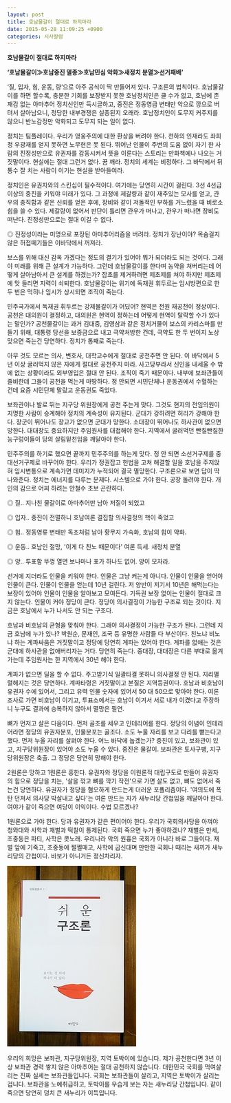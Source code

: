 ```yaml
---
layout: post
title: 호남물갈이 절대로 하지마라
date: 2015-05-28 11:09:25 +0900
categories: 시사칼럼
---
```

**호남물갈이 절대로 하지마라** 

  


**‘호남물갈이≫호남중진 멸종≫호남민심 악화≫새정치 분열≫선거패배’** 

  


‘질, 입자, 힘, 운동, 량’으로 아주 공식이 딱 만들어져 있다. 구조론의 법칙이다. 호남물갈이를 하면 할수록, 충분한 기회를 보장받지 못한 호남정치인은 클 수가 없고, 호남에 존재감 없는 아마추어 정치신인만 득시글하고, 중진은 정동영급 변태만 악으로 깡으로 버텨서 살아남으니, 정당한 내부경쟁은 실종된지 오래라. 호남정치인이 도무지 커주지를 않으니 반노감정만 악화되고 도무지 되는 일이 없다. 

  


정치는 팀플레이다. 우리가 영웅주의에 대한 환상을 버려야 한다. 천하의 인재라도 좌희정 우광재를 얻지 못하면 노무현은 못 된다. 뛰어난 인물이 주변의 도움 없이 자기 한 사람의 진정성만으로 유권자를 감동시켜서 뜻을 이룬다는 스토리는 만화책에나 나오는 거짓말이다. 현실에는 절대 그런거 없다. 꿈 깨라. 정치의 세계는 비정하다. 그 바닥에서 뒤통수 잘 치는 사람이 이기는 현실을 받아들여라. 

  


정치인은 유권자와의 스킨십이 필수적이다. 여기에는 당연히 시간이 걸린다. 3선 4선급 이상의 중진을 키워야 미래가 있다. 그 과정에 제갈량과 같이 재주있는 모사를 얻고, 관우의 충직함과 같은 신뢰를 얻은 후에, 장비와 같이 저돌적인 부하를 거느렸을 때 비로소 힘을 쓸 수 있다. 제갈량이 없어서 판단이 틀리면 관우가 떠나고, 관우가 떠나면 장비도 떠난다. 진정성만으로는 절대 이길 수 없다. 

  


◎ 진정성이라는 미명으로 포장된 아마추어리즘을 버려라. 정치가 장난이야? 목숨걸지 않은 허접떼기들은 이바닥에서 꺼져라. 

  


보스를 위해 대신 감옥 가겠다는 정도의 결기가 있어야 뭐가 되더라도 되는 것이다. 그래야 미래를 위해 큰 설계가 가능하다. 그런데 호남물갈이를 한다며 농약을 쳐버리는데 어떻게 살아남아서 큰 설계를 하겠는가? 잡초를 제거하려면 제초제를 쳐야 하지만 제초제에 맛 들리면 지력이 쇠퇴한다. 호남물갈이는 위기에 독재권 휘두르는 임시방편으로 한 두 번은 먹히나 임시가 상시되면 조직이 죽는다. 

  


민주국가에서 독재권 휘두르는 강제물갈이가 어딨어? 현역은 전원 재공천이 정상이다. 공천은 대의원이 결정하고, 대의원은 현역이 정하는데 어떻게 현역이 탈락할 수가 있다는 말인가? 공천물갈이는 과거 김대중, 김영삼과 같은 정치거물이 보스의 카리스마를 만들기 위해, 대통령 당선을 보증금으로 내고 극약처방한 건데, 극약도 한 두 번이지 노상 맞으면 죽는건 당연하다. 정치가 통째로 죽는다. 

  


아무 것도 모르는 의사, 변호사, 대학교수에게 절대로 공천주면 안 된다. 이 바닥에서 5년 이상 굴러먹지 않은 자에게 절대로 공천주지 마라. 사고당부라서 신인을 내세울 수 밖에 없는 상황이라도 외부영입은 절대 안 된다. 조직이 죽기 때문이다. 내부에 보좌관들이 즐비한데 그들이 공천을 먹는게 마땅하다. 정 안되면 시민단체나 운동권에서 수혈하는 건데 요즘 시민단체 말랐고 운동권도 죽었다. 

  


보좌관이나 발로 뛰는 지구당 위원장에게 공천 주는게 맞다. 그것도 현지의 전임의원이 지명한 사람이 승계해야 정치의 계속성이 유지된다. 군대가 강하려면 허리가 강해야 한다. 장군이 뛰어나도 장교가 없으면 군대가 망한다. 소대장이 뛰어나도 하사관이 없으면 망한다. 대대장도 중요하지만 주임원사를 대접해야 한다. 지역에서 굴러먹던 빤질빤질한 능구렁이들이 당의 살림밑천임을 깨달아야 한다. 

  


민주주의를 하기로 했으면 끝까지 민주주의를 하는게 맞다. 정 안 되면 소선거구제를 중대선거구제로 바꾸어야 한다. 우리가 정권잡고 헌법을 고쳐 해결할 일을 호남을 주저앉혀 임시변통으로 계속가면 데미지가 누적되어 결국 멸망한다. 구조론으로 보면 답이 딱 나와준다. 정치는 에너지를 다루는 문제다. 시스템으로 가야 한다. 공장 돌려야 한다. 개인의 감으로 어찌 하려는 안철수 초보 곤란하다. 

  


◎ 질.. 지나친 물갈이로 아마추어만 남아 저질이 되었고  

      
◎ 입자.. 중진이 전멸하니 호남여론 결집할 의사결정의 핵이 죽었고  

      
◎ 힘.. 정동영류 변태만 독초처럼 남아 황무지 가속화, 호남의 힘이 약화.  

      
◎ 운동.. 호남인 절망, '이게 다 친노 때문이다' 여론 득세. 새정치 분열  

      
◎ 양.. 투표함 뚜껑 열면 보나마나 표가 하나도 없어. 양이 모자라. 

  


선거에 지더라도 인물을 키워야 한다. 인물은 그냥 커는게 아니다. 인물이 인물을 얻어야 인물이 큰다. 인물이 인물을 얻는데 10년 걸린다. 저 양반이 저기서 10년은 해먹는다는 보장이 있어야 인물이 인물을 알아보고 모여든다. 기득권 보장 없이는 인물이 절대로 크지 않는다. 인물이 커야 정당이 큰다. 정당이 의사결정이 가능한 구조로 되는 것이다. 지금은 호남에서 누가 나서도 안 되는 구조다. 

  


호남과 비호남의 균형을 맞춰야 한다. 그래야 의사결정이 가능한 구조가 된다. 그런데 지금 호남에 누가 있나? 박원순, 문재인, 조국 등 유명한 사람들 다 부산이다. 친노냐 비노냐 하는 계파싸움은 거짓말이고 정당에 당연히 계파는 있어야 한다. 계파를 없애는 것은 군대에 하사관을 없애버리자는 거다. 당연히 죽는다. 중대장, 대대장은 다른 부대로 옮겨가는데 주임원사는 한 지역에서 30년 해야 한다. 

  


계파가 없으면 딜을 할 수 없다. 주고받기식 일괄타결 못하니 의사결정 안 된다. 지리멸렬해지는 것은 당연하다. 계파타령은 거짓말이고 본질은 지역등권이다. 호남과 비호남이 유권자 수에 있어서, 그리고 유력 인물 숫자에 있어서 50 대 50으로 맞아야 한다. 여론조사로 가면 비호남이 이기고, 투표소에서는 호남이 이겨서 서로 내가 이겼다고 주장하니 누구도 결과에 승복하지 않아서 멸망은 필연. 

  


뼈가 먼저고 살은 다음이다. 먼저 골조를 세우고 인테리어를 한다. 정당의 이념이 인테리어라면 정당의 유권자분포, 인물분포는 골조다. 소도 누울 자리를 보고 다리를 뻗는다고 했다. 먼저 누울 자리를 살펴야 한다. 어느 바닥에 눕겠는가? 중진이 있고, 보좌관이 있고, 지구당위원장이 있어야 소도 누울 수 있다. 중진은 물갈이. 보좌관은 토사구팽, 지구당위원장은 축출. 그 정당은 당연히 망해야 한다. 

  


2원론은 망하고 1원론은 흥한다. 유권자와 정당을 이원론적 대립구도로 만들어 유권자의 힘으로 정당을 치는, '살을 깎고 뼈를 깍기 작전'으로 가면 살도 없고, 뼈도 없어서 죽는건 당연하다. 유권자가 정당을 혐오하게 만드는게 더러운 포퓰리즘이다. '여의도에 폭탄 던져서 의사당 박살내고 싶다'는 여론 만드는 자가 새누리당 간첩임을 깨달아야 한다. 여야가 같이 죽으면 여당이 이익이다. 수법 모르겠나? 

  


1원론으로 가야 한다. 당과 유권자가 같은 편이어야 한다. 우리가 국회의사당을 아껴야 청와대와 사학과 재벌과 떡찰이 통제된다. 국회 죽으면 누가 좋아하겠나? 재벌은 만세, 조중동은 파티, 사학은 콧노래. 우리나라 악의 원흉은 국회가 아니라 바로 그들이다. 재벌 앞에 기죽고, 조중동에 쩔쩔매고, 사학에 굽신대며 만만한 국회나 때리는 새끼가 새누리당의 간첩이다. 바보가 아니거든 정신차리자. 

  


  



 
<img src="files/attach/images/199/361/595/DSC01488.JPG" alt="DSC01488.JPG" width="300" height="419" /> 

  


우리의 희망은 보좌관, 지구당위원장, 지역 토박이에 있습니다. 제가 공천한다면 3년 이상 보좌관 경력 쌓지 않은 아마추어는 절대 공천하지 않습니다. 대한민국 국회를 먹여살리는 진짜 실세는 보좌관들입니다. 국회는 보좌관들이 살리고, 지역은 토박이가 살리는 겁니다. 보좌관을 노예취급하고, 토박이를 우습게 보는 자는 새누리당 간첩입니다. 같이 죽으면 당연히 덩치 큰 새누리가 이득입니다.